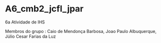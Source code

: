 # A6_cmb2_jcfl_jpar
6a Atividade de IHS

Membros do grupo :
  Caio de Mendonça Barbosa, 
  Joao Paulo Albuquerque,
  Júlio Cesar Farias da Luz
